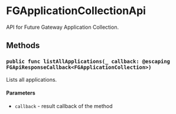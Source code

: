 # FGApplicationCollectionApi

API for Future Gateway Application Collection.

## Methods

### `public func listAllApplications(_ callback: @escaping FGApiResponseCallback<FGApplicationCollection>)`

Lists all applications.

#### Parameters

* `callback` - result callback of the method
